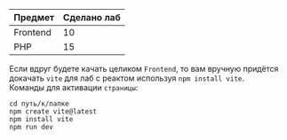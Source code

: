 | Предмет | Сделано лаб |
| ------------- | ------------- |
| Frontend | 10 |
| PHP | 15 |

Если вдруг будете качать целиком `Frontend`, то вам вручную придётся докачать `vite` для лаб с реактом используя `npm install vite`. <br>
Команды для активации `страницы`:
```
cd путь/к/папке
npm create vite@latest
npm install vite
npm run dev
```
